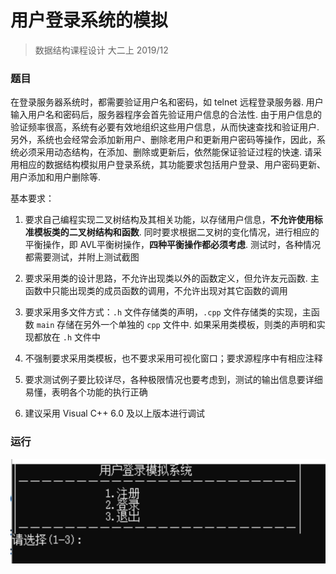 # 用户登录系统的模拟

> 数据结构课程设计 大二上 2019/12

### 题目

在登录服务器系统时，都需要验证用户名和密码，如 telnet 远程登录服务器. 用户输入用户名和密码后，服务器程序会首先验证用户信息的合法性. 由于用户信息的验证频率很高，系统有必要有效地组织这些用户信息，从而快速查找和验证用户. 另外，系统也会经常会添加新用户、删除老用户和更新用户密码等操作，因此，系统必须采用动态结构，在添加、删除或更新后，依然能保证验证过程的快速. 请采用相应的数据结构模拟用户登录系统，其功能要求包括用户登录、用户密码更新、用户添加和用户删除等.

基本要求：

1. 要求自己编程实现二叉树结构及其相关功能，以存储用户信息，**不允许使用标准模板类的二叉树结构和函数**. 同时要求根据二叉树的变化情况，进行相应的平衡操作，即 AVL平衡树操作，**四种平衡操作都必须考虑**. 测试时，各种情况都需要测试，并附上测试截图

2. 要求采用类的设计思路，不允许出现类以外的函数定义，但允许友元函数. 主函数中只能出现类的成员函数的调用，不允许出现对其它函数的调用

3. 要求采用多文件方式：`.h` 文件存储类的声明，`.cpp` 文件存储类的实现，主函数 `main` 存储在另外一个单独的 `cpp` 文件中. 如果采用类模板，则类的声明和实现都放在 `.h` 文件中

4. 不强制要求采用类模板，也不要求采用可视化窗口；要求源程序中有相应注释
5. 要求测试例子要比较详尽，各种极限情况也要考虑到，测试的输出信息要详细易懂，表明各个功能的执行正确

6. 建议采用 Visual C++ 6.0 及以上版本进行调试

### 运行

![](https://github.com/Kukukukiki192/TyporaImg/raw/main/img/ZJUT4.jpg)